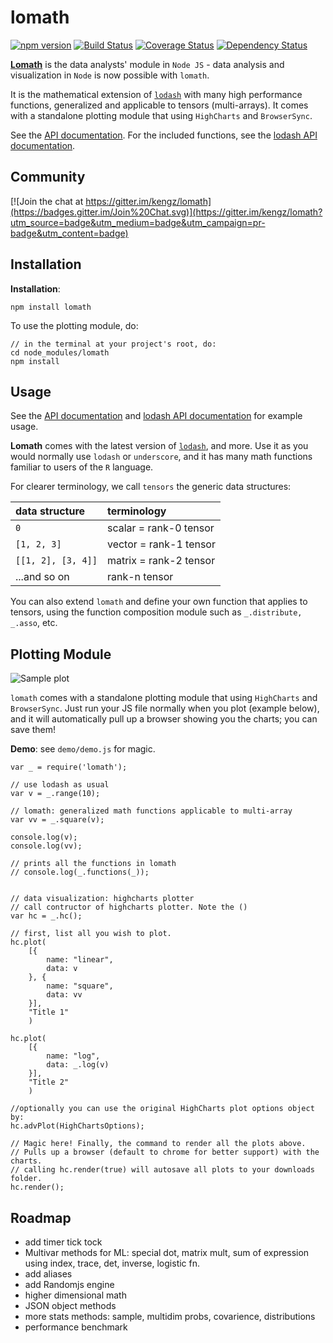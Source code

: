 # lomath

[![npm version](https://badge.fury.io/js/lomath.svg)](http://badge.fury.io/js/lomath) [![Build Status](https://travis-ci.org/kengz/lomath.svg?branch=master)](https://travis-ci.org/kengz/lomath) [![Coverage Status](https://coveralls.io/repos/kengz/lomath/badge.svg?branch=master)](https://coveralls.io/r/kengz/lomath?branch=master) [![Dependency Status](https://gemnasium.com/kengz/lomath.svg)](https://gemnasium.com/kengz/lomath)

[**Lomath**](https://github.com/kengz/lomath) is the data analysts' module in `Node JS` - data analysis and visualization in `Node` is now possible with `lomath`.

It is the mathematical extension of [`lodash`](https://lodash.com) with many high performance functions, generalized and applicable to tensors (multi-arrays). It comes with a standalone plotting module that using `HighCharts` and `BrowserSync`.

See the [API documentation](http://kengz.github.io/lomath/). For the included functions, see the [lodash API documentation](https://lodash.com/docs).

## Community

[![Join the chat at https://gitter.im/kengz/lomath](https://badges.gitter.im/Join%20Chat.svg)](https://gitter.im/kengz/lomath?utm_source=badge&utm_medium=badge&utm_campaign=pr-badge&utm_content=badge)

## Installation

**Installation**:

```
npm install lomath
```


To use the plotting module, do:

```
// in the terminal at your project's root, do:
cd node_modules/lomath
npm install
```

## Usage

See the [API documentation](http://kengz.github.io/lomath/) and [lodash API documentation](https://lodash.com/docs) for example usage.

**Lomath** comes with the latest version of [`lodash`](https://lodash.com), and more. Use it as you would normally use `lodash` or `underscore`, and it has many math functions familiar to users of the `R` language.

For clearer terminology, we call `tensors` the generic data structures:

| data structure | terminology |
|:---|:---|
| `0` | scalar = rank-0 tensor |
| `[1, 2, 3]` | vector = rank-1 tensor |
| `[[1, 2], [3, 4]]` | matrix = rank-2 tensor |
| ...and so on | rank-n tensor |

You can also extend `lomath` and define your own function that applies to tensors, using the function composition module such as `_.distribute, _.asso`, etc.

## Plotting Module

![Sample plot](./docs/demo.gif)

`lomath` comes with a standalone plotting module that using `HighCharts` and `BrowserSync`. Just run your JS file normally when you plot (example below), and it will automatically pull up a browser showing you the charts; you can save them!

**Demo**: see `demo/demo.js` for magic.

```
var _ = require('lomath');

// use lodash as usual
var v = _.range(10);

// lomath: generalized math functions applicable to multi-array
var vv = _.square(v);

console.log(v);
console.log(vv);

// prints all the functions in lomath
// console.log(_.functions(_));


// data visualization: highcharts plotter
// call contructor of highcharts plotter. Note the ()
var hc = _.hc();

// first, list all you wish to plot.
hc.plot(
    [{
        name: "linear",
        data: v
    }, {
        name: "square",
        data: vv
    }],
    "Title 1"
    )

hc.plot(
    [{
        name: "log",
        data: _.log(v)
    }],
    "Title 2"
    )

//optionally you can use the original HighCharts plot options object by:
hc.advPlot(HighChartsOptions);

// Magic here! Finally, the command to render all the plots above.
// Pulls up a browser (default to chrome for better support) with the charts.
// calling hc.render(true) will autosave all plots to your downloads folder.
hc.render();

```


## Roadmap
- add timer tick tock
- Multivar methods for ML: special dot, matrix mult, sum of expression using index, trace, det, inverse, logistic fn.
- add aliases
- add Randomjs engine
- higher dimensional math
- JSON object methods
- more stats methods: sample, multidim probs, covarience, distributions
- performance benchmark
